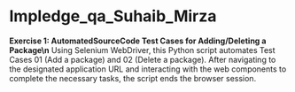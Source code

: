 # Impledge_qa_Suhaib_Mirza
**Exercise 1: AutomatedSourceCode Test Cases for Adding/Deleting a Package\n**
Using Selenium WebDriver, this Python script automates Test Cases 01 (Add a package) and 02 (Delete a package). After navigating to the designated application URL and interacting with the web components to complete the necessary tasks, the script ends the browser session.
